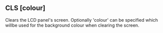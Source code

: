 ## CLS [colour]

Clears the LCD panel's screen. Optionally 'colour' can be specified which willbe used for the background colour when clearing the screen.